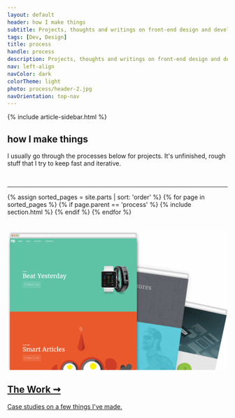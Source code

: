 ```yaml
---
layout: default
header: how I make things
subtitle: Projects, thoughts and writings on front-end design and development, and making things.
tags: [Dev, Design]
title: process
handle: process
description: Projects, thoughts and writings on front-end design and development, and making things.
nav: left-align
navColor: dark
colorTheme: light
photo: process/header-2.jpg
navOrientation: top-nav
---
```


{% include article-sidebar.html %}

<section class="cover-image"></section>
<section class="main-content">
<div class="container">
<h1 class="super-title">how I make things</h1>
  <p>I usually go through the processes below for projects. It's unfinished, rough stuff that I try to keep fast and iterative.</p>
  <br>
<hr>
</div>
  <span class="timeline"></span>
  <section class="posts">
    {% assign sorted_pages = site.parts | sort: 'order' %}
    {% for page in sorted_pages %}
      {% if page.parent == 'process' %}
        {% include section.html %}
      {% endif %}
    {% endfor %}
  </section>
</section>
<br>
<br>

<section class="proj-wrap archive">
  <a href="../work">
    <div class="container">
      <div class="img-gallery col-xs-12 col-sm-7 col-xl-6">
        <img src="/img/portfolio-web2.png" class="web-samples" alt="web design archive">
      </div>
      <div class="col-xs-12 col-sm-5">
        <h1 class="proj-title">The Work <span class="arrow">⇝</span></h1>
        <p>Case studies on a few things I've made.</p>
        </div>
    </div>
  </a>
</section>

